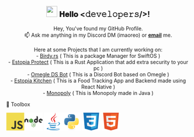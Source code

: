 <div align="center">
<h2><img src="https://i.imgur.com/WGZ79wF.gif" width="30px" height="30px"> 𝐇𝐞𝐥𝐥𝐨 <𝚍𝚎𝚟𝚎𝚕𝚘𝚙𝚎𝚛𝚜/>!</h2>
</div>

<div align="center">
Hey, You've found my GitHub Profile.<br>
📫 Ask me anything in my Discord DM (imaoreo) or <a href="mailto:Jay@estopia.net"><b>email</b></a> me.
</div>
<br>
<div align="center">
Here at some Projects that I am currently working on:<br>
  - <a href="https://github.com/swiftosproject/birdy.rs">Birdy.rs</a> ( This is a package Manager for SwiftOS )<br>
  - <a href="https://github.com/kezza2k7/Estopia-Protect">Estopia Protect</a> ( This is a Rust Application that add extra security to your pc ) <br>
  - <a href="https://github.com/kezza2k7/Omegle-DS-Bot">Omegle DS Bot</a> ( This is a Discord Bot based on Omegle )<br>
  - <a href="https://github.com/kezza2k7/Estopia-Kitchen">Estopia Kitchen</a> ( This is a Food Tracking App and Backend made using React Native )<br>
    - <a href="https://github.com/kezza2k7/Monopoly">Monopoly</a> ( This is Monopoly made in Java )<br>
</div>

🧰 Toolbox

<img src="https://github.com/devicons/devicon/blob/master/icons/javascript/javascript-original.svg" alt="JavaScript Logo" width="50" height="50"><img src="https://github.com/devicons/devicon/blob/master/icons/nodejs/nodejs-original-wordmark.svg" alt="Node.js Logo" width="50" height="50">
<img src="https://github.com/devicons/devicon/blob/master/icons/java/java-original.svg" alt="Java Logo" width="50" height="50"><img src="https://github.com/devicons/devicon/blob/master/icons/python/python-original.svg" alt="Python" width="50" height="50">
<img src="https://github.com/devicons/devicon/blob/master/icons/css3/css3-original.svg" alt="CSS Logo" width="50" height="50">
<img src="https://github.com/devicons/devicon/blob/master/icons/html5/html5-original.svg" alt="HTML Logo" width="50" height="50">

